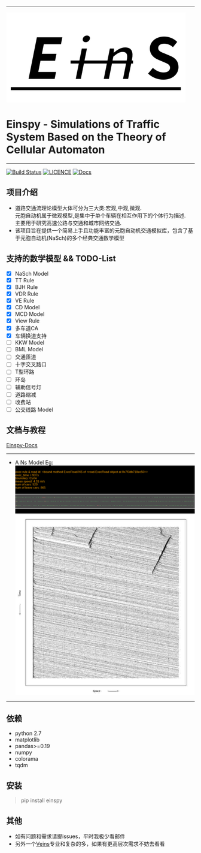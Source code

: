***
![](./image/logo.png)
# Einspy - Simulations of Traffic System Based on the Theory of Cellular Automaton
***
[![Build Status](https://travis-ci.org/xiongbeer/Eins.svg?branch=master)](https://travis-ci.org/xiongbeer/Eins)
[![LICENCE](https://img.shields.io/badge/licence-MIT-blue.svg)](https://raw.githubusercontent.com/xiongbeer/Eins/master/LICENSE.txt)
[![Docs](https://readthedocs.org/projects/veinsdocs/badge/?version=latest)](https://veinsdocs.readthedocs.io/zh_CN/latest/?badge=latest)
## 项目介绍
* 道路交通流理论模型大体可分为三大类:宏观,中观,微观.  
元胞自动机属于微观模型,是集中于单个车辆在相互作用下的个体行为描述.  
主要用于研究高速公路与交通和城市网络交通.
* 该项目旨在提供一个简易上手且功能丰富的元胞自动机交通模拟库，包含了基于元胞自动机(NaSch)的多个经典交通数学模型

## 支持的数学模型 && TODO-List
* [x]  NaSch Model
* [x]  TT Rule
* [x]  BJH Rule
* [x]  VDR Rule
* [x]  VE Rule
* [x]  CD Model
* [x]  MCD Model
* [x]  View Rule
* [x]  多车道CA
* [x]  车辆换道支持
* [ ]  KKW Model
* [ ]  BML Model
* [ ]  交通匝道
* [ ]  十字交叉路口
* [ ]  T型环路
* [ ]  环岛
* [ ]  辅助信号灯
* [ ]  道路缩减
* [ ]  收费站
* [ ]  公交线路 Model

## 文档与教程
[Einspy-Docs](http://veinsdocs.readthedocs.io/zh_CN/latest/index.html)

 ***
* A Ns Model Eg:
![](./image/demo.gif)
![](./image/demo2.jpg)

 ***  

## 依赖
* python 2.7
* matplotlib
* pandas>=0.19
* numpy
* colorama  
* tqdm

## 安装

> pip install einspy

## 其他
* 如有问题和需求请提issues，平时我极少看邮件
* 另外一个[Veins](https://github.com/sommer/veins)专业和复杂的多，如果有更高层次需求不妨去看看
